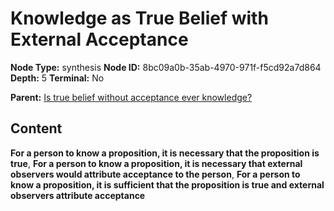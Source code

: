 # Knowledge as True Belief with External Acceptance

**Node Type:** synthesis
**Node ID:** 8bc09a0b-35ab-4970-971f-f5cd92a7d864
**Depth:** 5
**Terminal:** No

**Parent:** [Is true belief without acceptance ever knowledge?](is-true-belief-without-acceptance-ever-knowledge-antithesis-d6eaefcd-9383-43b5-91b3-c98820c40227.md)

## Content

**For a person to know a proposition, it is necessary that the proposition is true**, **For a person to know a proposition, it is necessary that external observers would attribute acceptance to the person**, **For a person to know a proposition, it is sufficient that the proposition is true and external observers attribute acceptance**
